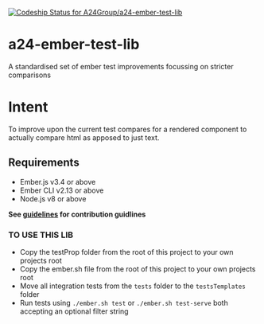 [ ![Codeship Status for A24Group/a24-ember-test-lib](https://app.codeship.com/projects/9df22820-7471-0135-5e9a-22a90e89452a/status?branch=master)](https://app.codeship.com/projects/243939)

# a24-ember-test-lib
A standardised set of ember test improvements focussing on stricter comparisons

# Intent
To improve upon the current test compares for a rendered component to actually compare html as apposed to just text.

## Requirements
* Ember.js v3.4 or above
* Ember CLI v2.13 or above
* Node.js v8 or above

**See [guidelines](https://github.com/A24Group/a24-ember-test-lib/blob/master/CONTRIBUTING.md) for contribution guidlines**

### TO USE THIS LIB
 * Copy the testProp folder from the root of this project to your own projects root
 * Copy the ember.sh file from the root of this project to your own projects root
 * Move all integration tests from the `tests` folder to the `testsTemplates` folder
 * Run tests using `./ember.sh test` or `./ember.sh test-serve` both accepting an optional filter string
